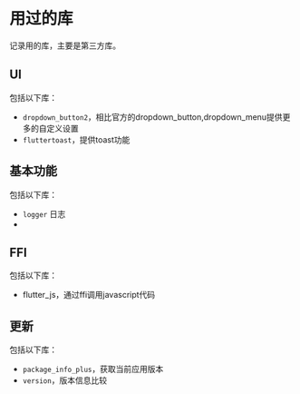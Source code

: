 # 用过的库

记录用的库，主要是第三方库。

## UI

包括以下库：

- `dropdown_button2`，相比官方的dropdown_button,dropdown_menu提供更多的自定义设置
- `fluttertoast`，提供toast功能

## 基本功能

包括以下库：

- `logger` 日志
- 
## FFI

包括以下库：

- flutter_js，通过ffi调用javascript代码

## 更新

包括以下库：

- `package_info_plus`，获取当前应用版本
- `version`，版本信息比较


